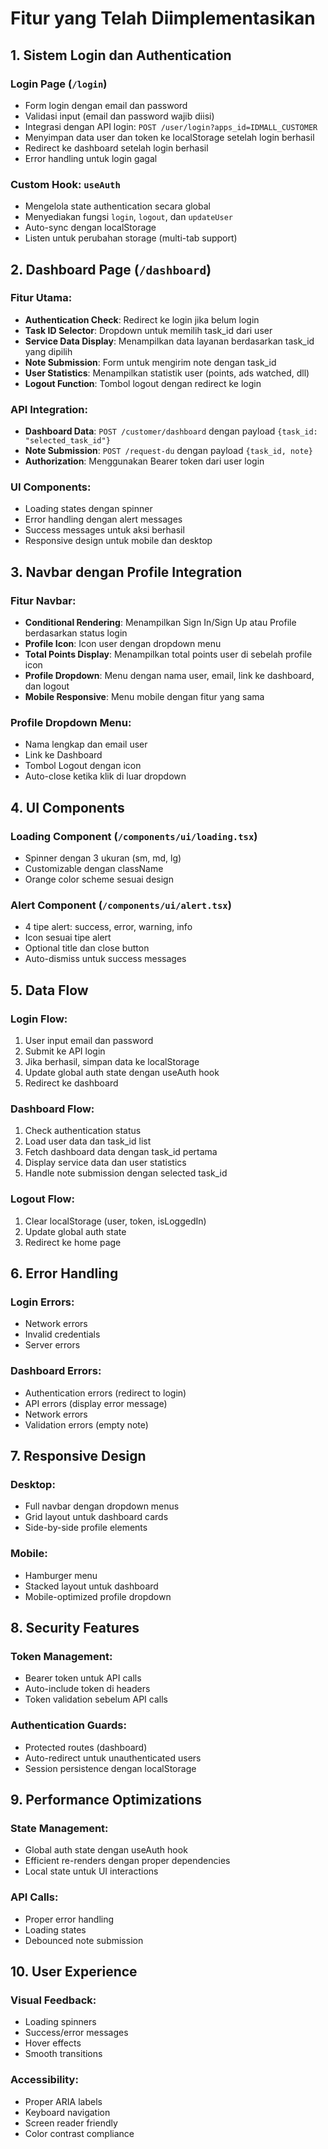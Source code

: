 # Fitur yang Telah Diimplementasikan

## 1. Sistem Login dan Authentication

### Login Page (`/login`)
- Form login dengan email dan password
- Validasi input (email dan password wajib diisi)
- Integrasi dengan API login: `POST /user/login?apps_id=IDMALL_CUSTOMER`
- Menyimpan data user dan token ke localStorage setelah login berhasil
- Redirect ke dashboard setelah login berhasil
- Error handling untuk login gagal

### Custom Hook: `useAuth`
- Mengelola state authentication secara global
- Menyediakan fungsi `login`, `logout`, dan `updateUser`
- Auto-sync dengan localStorage
- Listen untuk perubahan storage (multi-tab support)

## 2. Dashboard Page (`/dashboard`)

### Fitur Utama:
- **Authentication Check**: Redirect ke login jika belum login
- **Task ID Selector**: Dropdown untuk memilih task_id dari user
- **Service Data Display**: Menampilkan data layanan berdasarkan task_id yang dipilih
- **Note Submission**: Form untuk mengirim note dengan task_id
- **User Statistics**: Menampilkan statistik user (points, ads watched, dll)
- **Logout Function**: Tombol logout dengan redirect ke login

### API Integration:
- **Dashboard Data**: `POST /customer/dashboard` dengan payload `{task_id: "selected_task_id"}`
- **Note Submission**: `POST /request-du` dengan payload `{task_id, note}`
- **Authorization**: Menggunakan Bearer token dari user login

### UI Components:
- Loading states dengan spinner
- Error handling dengan alert messages
- Success messages untuk aksi berhasil
- Responsive design untuk mobile dan desktop

## 3. Navbar dengan Profile Integration

### Fitur Navbar:
- **Conditional Rendering**: Menampilkan Sign In/Sign Up atau Profile berdasarkan status login
- **Profile Icon**: Icon user dengan dropdown menu
- **Total Points Display**: Menampilkan total points user di sebelah profile icon
- **Profile Dropdown**: Menu dengan nama user, email, link ke dashboard, dan logout
- **Mobile Responsive**: Menu mobile dengan fitur yang sama

### Profile Dropdown Menu:
- Nama lengkap dan email user
- Link ke Dashboard
- Tombol Logout dengan icon
- Auto-close ketika klik di luar dropdown

## 4. UI Components

### Loading Component (`/components/ui/loading.tsx`)
- Spinner dengan 3 ukuran (sm, md, lg)
- Customizable dengan className
- Orange color scheme sesuai design

### Alert Component (`/components/ui/alert.tsx`)
- 4 tipe alert: success, error, warning, info
- Icon sesuai tipe alert
- Optional title dan close button
- Auto-dismiss untuk success messages

## 5. Data Flow

### Login Flow:
1. User input email dan password
2. Submit ke API login
3. Jika berhasil, simpan data ke localStorage
4. Update global auth state dengan useAuth hook
5. Redirect ke dashboard

### Dashboard Flow:
1. Check authentication status
2. Load user data dan task_id list
3. Fetch dashboard data dengan task_id pertama
4. Display service data dan user statistics
5. Handle note submission dengan selected task_id

### Logout Flow:
1. Clear localStorage (user, token, isLoggedIn)
2. Update global auth state
3. Redirect ke home page

## 6. Error Handling

### Login Errors:
- Network errors
- Invalid credentials
- Server errors

### Dashboard Errors:
- Authentication errors (redirect to login)
- API errors (display error message)
- Network errors
- Validation errors (empty note)

## 7. Responsive Design

### Desktop:
- Full navbar dengan dropdown menus
- Grid layout untuk dashboard cards
- Side-by-side profile elements

### Mobile:
- Hamburger menu
- Stacked layout untuk dashboard
- Mobile-optimized profile dropdown

## 8. Security Features

### Token Management:
- Bearer token untuk API calls
- Auto-include token di headers
- Token validation sebelum API calls

### Authentication Guards:
- Protected routes (dashboard)
- Auto-redirect untuk unauthenticated users
- Session persistence dengan localStorage

## 9. Performance Optimizations

### State Management:
- Global auth state dengan useAuth hook
- Efficient re-renders dengan proper dependencies
- Local state untuk UI interactions

### API Calls:
- Proper error handling
- Loading states
- Debounced note submission

## 10. User Experience

### Visual Feedback:
- Loading spinners
- Success/error messages
- Hover effects
- Smooth transitions

### Accessibility:
- Proper ARIA labels
- Keyboard navigation
- Screen reader friendly
- Color contrast compliance

